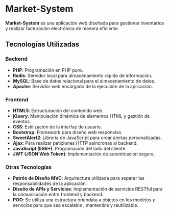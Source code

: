# Market-System

**Market-System** es una aplicación web diseñada para gestionar inventarios y realizar facturación electrónica de manera eficiente.

## Tecnologías Utilizadas

### Backend
- **PHP**: Programación en PHP puro.
- **Redis**: Servidor local para almacenamiento rápido de información.
- **MySQL**: Base de datos relacional para el almacenamiento de datos.
- **Apache**: Servidor web encargado de la ejecución de la aplicación.

### Frontend
- **HTML5**: Estructuración del contenido web.
- **jQuery**: Manipulación dinámica de elementos HTML y gestión de eventos.
- **CSS**: Estilización de la interfaz de usuario.
- **Bootstrap**: Framework para diseño web responsivo.
- **SweetAlert2**: Librería de JavaScript para crear alertas personalizadas.
- **Ajax**: Para realizar peticiones HTTP asíncronas al backend.
- **JavaScript (ES6+)**: Programación del lado del cliente.
- **JWT (JSON Web Token)**: Implementación de autenticación segura.

### Otras Tecnologías
- **Patrón de Diseño MVC**: Arquitectura utilizada para separar las responsabilidades de la aplicación.
- **Diseño de APIs y Servicios**: Implementación de servicios RESTful para la comunicación entre frontend y backend.
- **POO**: Se utiliza una estructura oriendata a objetos en los modelos y servicios para que sea escalable , mantenible y reutilizable.
